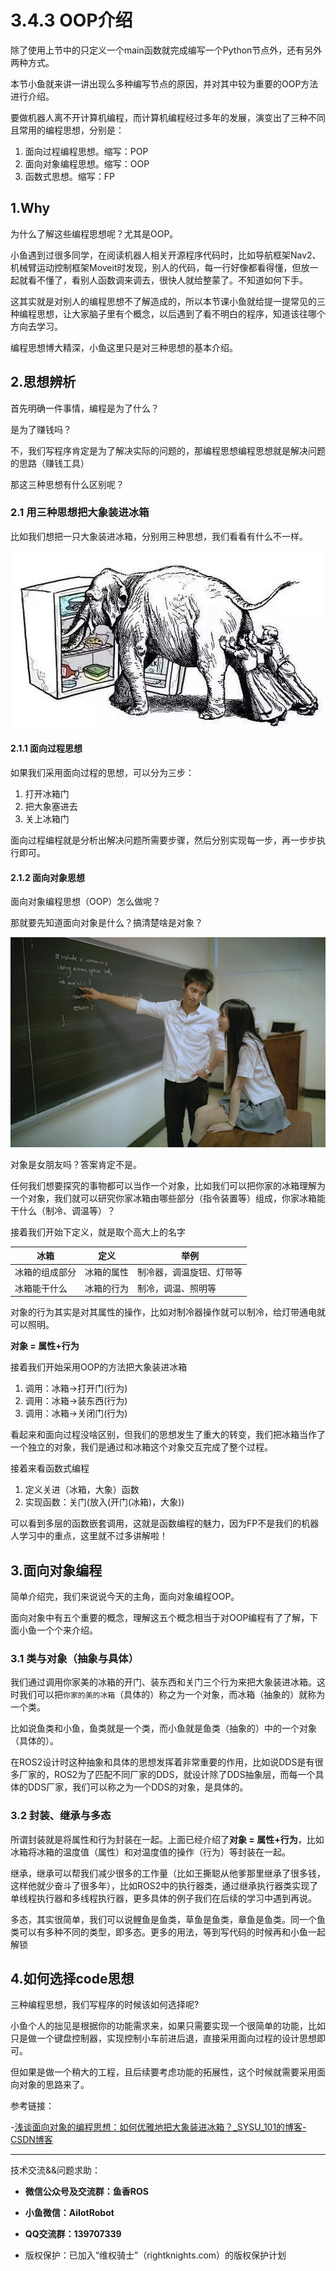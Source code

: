 # 3.4.3 OOP介绍

除了使用上节中的只定义一个main函数就完成编写一个Python节点外，还有另外两种方式。

本节小鱼就来讲一讲出现么多种编写节点的原因，并对其中较为重要的OOP方法进行介绍。

要做机器人离不开计算机编程，而计算机编程经过多年的发展，演变出了三种不同且常用的编程思想，分别是：

1. 面向过程编程思想。缩写：POP
2. 面向对象编程思想。缩写：OOP
3. 函数式思想。缩写：FP

## 1.Why

为什么了解这些编程思想呢？尤其是OOP。

小鱼遇到过很多同学，在阅读机器人相关开源程序代码时，比如导航框架Nav2、机械臂运动控制框架Moveit时发现，别人的代码，每一行好像都看得懂，但放一起就看不懂了，看别人函数调来调去，很快人就给整蒙了。不知道如何下手。

这其实就是对别人的编程思想不了解造成的，所以本节课小鱼就给提一提常见的三种编程思想，让大家脑子里有个概念，以后遇到了看不明白的程序，知道该往哪个方向去学习。

编程思想博大精深，小鱼这里只是对三种思想的基本介绍。

## 2.思想辨析

首先明确一件事情，编程是为了什么？

是为了赚钱吗？

不，我们写程序肯定是为了解决实际的问题的，那编程思想编程思想就是解决问题的思路（赚钱工具）

那这三种思想有什么区别呢？

### 2.1 用三种思想把大象装进冰箱

比如我们想把一只大象装进冰箱，分别用三种思想，我们看看有什么不一样。

![image-20210918165813562](1.面向对象编程思想/imgs/image-20210918165813562-16542707860001.png)

#### 2.1.1 面向过程思想

如果我们采用面向过程的思想，可以分为三步：

1. 打开冰箱门
2. 把大象塞进去
3. 关上冰箱门

面向过程编程就是分析出解决问题所需要步骤，然后分别实现每一步，再一步步执行即可。

#### 2.1.2 面向对象思想

面向对象编程思想（OOP）怎么做呢？

那就要先知道面向对象是什么？搞清楚啥是对象？

![面向对象编程](1.面向对象编程思想/imgs/3381e4c0ca704f4ba817d12e18b5ebe6-16542707860002.jpeg)

对象是女朋友吗？答案肯定不是。

任何我们想要探究的事物都可以当作一个对象，比如我们可以把你家的冰箱理解为一个对象，我们就可以研究你家冰箱由哪些部分（指令装置等）组成，你家冰箱能干什么（制冷、调温等）？

接着我们开始下定义，就是取个高大上的名字

| 冰箱           | 定义       | 举例                     |
| -------------- | ---------- | ------------------------ |
| 冰箱的组成部分 | 冰箱的属性 | 制冷器，调温旋钮、灯带等 |
| 冰箱能干什么   | 冰箱的行为 | 制冷，调温、照明等       |

对象的行为其实是对其属性的操作，比如对制冷器操作就可以制冷，给灯带通电就可以照明。

**对象 = 属性+行为**

接着我们开始采用OOP的方法把大象装进冰箱

1. 调用：冰箱->打开门(行为)
2. 调用：冰箱->装东西(行为)
3. 调用：冰箱->关闭门(行为)

看起来和面向过程没啥区别，但我们的思想发生了重大的转变，我们把冰箱当作了一个独立的对象，我们是通过和冰箱这个对象交互完成了整个过程。

接着来看函数式编程

1. 定义关进（冰箱，大象）函数
2. 实现函数：关门(放入(开门(冰箱)，大象))

可以看到多层的函数嵌套调用，这就是函数编程的魅力，因为FP不是我们的机器人学习中的重点，这里就不过多讲解啦！

## 3.面向对象编程

简单介绍完，我们来说说今天的主角，面向对象编程OOP。

面向对象中有五个重要的概念，理解这五个概念相当于对OOP编程有了了解，下面小鱼一个个来介绍。

### 3.1 类与对象（抽象与具体）

我们通过调用你家美的冰箱的开门、装东西和关门三个行为来把大象装进冰箱。这时我们可以把`你家的美的冰箱`（具体的）称之为一个对象，而冰箱（抽象的）就称为一个类。

比如说鱼类和小鱼，鱼类就是一个类，而小鱼就是鱼类（抽象的）中的一个对象（具体的）。

在ROS2设计时这种抽象和具体的思想发挥着非常重要的作用，比如说DDS是有很多厂家的，ROS2为了匹配不同厂家的DDS，就设计除了DDS抽象层，而每一个具体的DDS厂家，我们可以称之为一个DDS的对象，是具体的。


### 3.2 封装、继承与多态

所谓封装就是将属性和行为封装在一起。上面已经介绍了**对象 = 属性+行为**，比如冰箱将冰箱的温度值（属性）和对温度值的操作（行为）等封装在一起。

继承，继承可以帮我们减少很多的工作量（比如王撕聪从他爹那里继承了很多钱，这样他就少奋斗了很多年），比如ROS2中的执行器类，通过继承执行器类实现了单线程执行器和多线程执行器，更多具体的例子我们在后续的学习中遇到再说。

多态，其实很简单，我们可以说鲤鱼是鱼类，草鱼是鱼类，章鱼是鱼类。同一个鱼类可以有多种不同的类型，即多态。更多的用法，等到写代码的时候再和小鱼一起解锁

## 4.如何选择code思想

三种编程思想，我们写程序的时候该如何选择呢?

小鱼个人的拙见是根据你的功能需求来，如果只需要实现一个很简单的功能，比如只是做一个键盘控制器，实现控制小车前进后退，直接采用面向过程的设计思想即可。

但如果是做一个稍大的工程，且后续要考虑功能的拓展性，这个时候就需要采用面向对象的思路来了。

<!-- 那小鱼后续的课程会采用哪一种编程思想呢？

答案是面向对象的方式，原因在于

- 带大家熟悉面向对象的套路有利于大家对ROS2源码和开源代码进行阅读 
- 有助于培养大家工程化的能力和模块化的思想  -->



参考链接：

-[浅谈面向对象的编程思想：如何优雅地把大象装进冰箱？_SYSU_101的博客-CSDN博客](https://blog.csdn.net/SYSU_101/article/details/78057008)

--------------

技术交流&&问题求助：

- **微信公众号及交流群：鱼香ROS**
- **小鱼微信：AiIotRobot**
- **QQ交流群：139707339**

- 版权保护：已加入“维权骑士”（rightknights.com）的版权保护计划